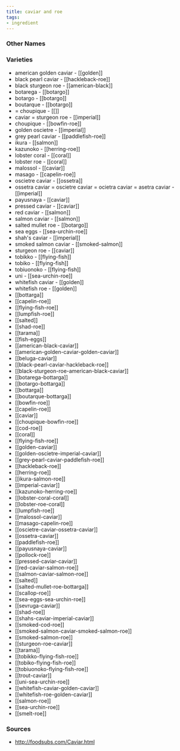```yaml
---
title: caviar and roe
tags:
- ingredient
---
```



### Other Names


### Varieties

* american golden caviar - [[golden]]
* black pearl caviar - [[hackleback-roe]]
* black sturgeon roe - [[american-black]]
* botarega - [[botargo]]
* botargo - [[botargo]]
* boutarque - [[botargo]]
* = choupique - [[]]
* caviar = sturgeon roe - [[imperial]]
* choupique - [[bowfin-roe]]
* golden oscietre - [[imperial]]
* grey pearl caviar - [[paddlefish-roe]]
* ikura - [[salmon]]
* kazunoko - [[herring-roe]]
* lobster coral - [[coral]]
* lobster roe - [[coral]]
* malossol - [[caviar]]
* masago - [[capelin-roe]]
* oscietre caviar - [[ossetra]]
* ossetra caviar = oscietre caviar = ocietra caviar = asetra caviar - [[imperial]]
* payusnaya - [[caviar]]
* pressed caviar - [[caviar]]
* red caviar - [[salmon]]
* salmon caviar - [[salmon]]
* salted mullet roe - [[botargo]]
* sea eggs - [[sea-urchin-roe]]
* shah's caviar - [[imperial]]
* smoked salmon caviar - [[smoked-salmon]]
* sturgeon roe - [[caviar]]
* tobikko - [[flying-fish]]
* tobiko - [[flying-fish]]
* tobiuonoko - [[flying-fish]]
* uni - [[sea-urchin-roe]]
* whitefish caviar - [[golden]]
* whitefish roe - [[golden]]
* [[bottarga]]
* [[capelin-roe]]
* [[flying-fish-roe]]
* [[lumpfish-roe]]
* [[salted]]
* [[shad-roe]]
* [[tarama]]
* [[fish-eggs]]
* [[american-black-caviar]]
* [[american-golden-caviar-golden-caviar]]
* [[beluga-caviar]]
* [[black-pearl-caviar-hackleback-roe]]
* [[black-sturgeon-roe-american-black-caviar]]
* [[botarega-bottarga]]
* [[botargo-bottarga]]
* [[bottarga]]
* [[boutarque-bottarga]]
* [[bowfin-roe]]
* [[capelin-roe]]
* [[caviar]]
* [[choupique-bowfin-roe]]
* [[cod-roe]]
* [[coral]]
* [[flying-fish-roe]]
* [[golden-caviar]]
* [[golden-oscietre-imperial-caviar]]
* [[grey-pearl-caviar-paddlefish-roe]]
* [[hackleback-roe]]
* [[herring-roe]]
* [[ikura-salmon-roe]]
* [[imperial-caviar]]
* [[kazunoko-herring-roe]]
* [[lobster-coral-coral]]
* [[lobster-roe-coral]]
* [[lumpfish-roe]]
* [[malossol-caviar]]
* [[masago-capelin-roe]]
* [[oscietre-caviar-ossetra-caviar]]
* [[ossetra-caviar]]
* [[paddlefish-roe]]
* [[payusnaya-caviar]]
* [[pollock-roe]]
* [[pressed-caviar-caviar]]
* [[red-caviar-salmon-roe]]
* [[salmon-caviar-salmon-roe]]
* [[salted]]
* [[salted-mullet-roe-bottarga]]
* [[scallop-roe]]
* [[sea-eggs-sea-urchin-roe]]
* [[sevruga-caviar]]
* [[shad-roe]]
* [[shahs-caviar-imperial-caviar]]
* [[smoked-cod-roe]]
* [[smoked-salmon-caviar-smoked-salmon-roe]]
* [[smoked-salmon-roe]]
* [[sturgeon-roe-caviar]]
* [[tarama]]
* [[tobikko-flying-fish-roe]]
* [[tobiko-flying-fish-roe]]
* [[tobiuonoko-flying-fish-roe]]
* [[trout-caviar]]
* [[uni-sea-urchin-roe]]
* [[whitefish-caviar-golden-caviar]]
* [[whitefish-roe-golden-caviar]]
* [[salmon-roe]]
* [[sea-urchin-roe]]
* [[smelt-roe]]

### Sources
* http://foodsubs.com/Caviar.html
